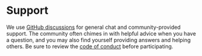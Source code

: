 # Support

We use [GitHub discussions](https://github.com/SaladTechnologies/salad-cloud-sdk-java/discussions) for general chat and community-provided support. The community often chimes in with helpful advice when you have a question, and you may also find yourself providing answers and helping others. Be sure to review the [code of conduct](./CODE_OF_CONDUCT.md) before participating.
